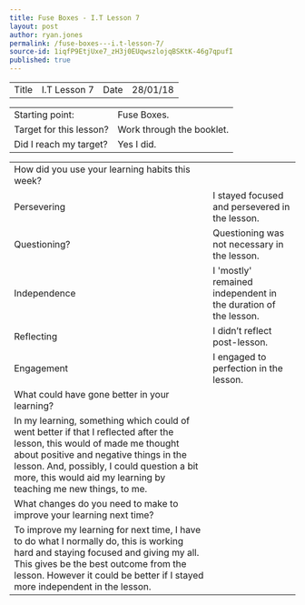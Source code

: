 ```yaml
---
title: Fuse Boxes - I.T Lesson 7
layout: post
author: ryan.jones
permalink: /fuse-boxes---i.t-lesson-7/
source-id: 1iqfP9EtjUxe7_zH3j0EUqwszlojqBSKtK-46g7qpufI
published: true
---
```

<table>
  <tr>
    <td>Title</td>
    <td>I.T Lesson 7</td>
    <td>Date</td>
    <td>28/01/18</td>
  </tr>
</table>


<table>
  <tr>
    <td>Starting point:</td>
    <td>Fuse Boxes.</td>
  </tr>
  <tr>
    <td>Target for this lesson?</td>
    <td>Work through the booklet.</td>
  </tr>
  <tr>
    <td>Did I reach my target? </td>
    <td>Yes I did.</td>
  </tr>
</table>


<table>
  <tr>
    <td>How did you use your learning habits this week?</td>
    <td></td>
  </tr>
  <tr>
    <td>Persevering</td>
    <td>I stayed focused and persevered in the lesson.</td>
  </tr>
  <tr>
    <td>Questioning?</td>
    <td>Questioning was not necessary in the lesson.</td>
  </tr>
  <tr>
    <td>Independence</td>
    <td>I 'mostly' remained independent in the duration of the lesson.</td>
  </tr>
  <tr>
    <td>Reflecting</td>
    <td>I didn’t reflect post-lesson.</td>
  </tr>
  <tr>
    <td>Engagement</td>
    <td>I engaged to perfection in the lesson.</td>
  </tr>
  <tr>
    <td>What could have gone better in your learning?</td>
    <td></td>
  </tr>
  <tr>
    <td>In my learning, something which could of went better if that I reflected after the lesson, this would of made me thought about positive and negative things in the lesson. And, possibly, I could question a bit more, this would aid my learning by teaching me new things, to me.</td>
    <td></td>
  </tr>
  <tr>
    <td>What changes do you need to make to improve your learning next time?</td>
    <td></td>
  </tr>
  <tr>
    <td>To improve my learning for next time, I have to do what I normally do, this is working hard and staying focused and giving my all. This gives be the best outcome from the lesson. However it could be better if I stayed more independent in the lesson.</td>
    <td></td>
  </tr>
</table>



